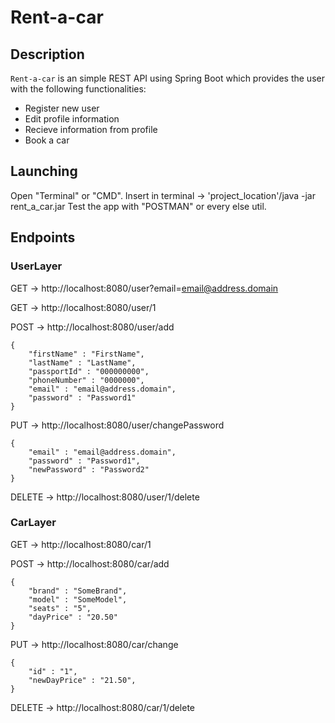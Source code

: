 # Rent-a-car

## Description

`Rent-a-car` is an simple REST API using Spring Boot which provides the user with the following functionalities:
* Register new user
* Edit profile information
* Recieve information from profile
* Book a car
  
## Launching

Open "Terminal" or "CMD". Insert in terminal -> 'project_location'/java -jar rent_a_car.jar Test the app with "POSTMAN" or every else util.

## Endpoints

### UserLayer

GET -> http://localhost:8080/user?email=email@address.domain

GET -> http://localhost:8080/user/1

POST -> http://localhost:8080/user/add

```
{
    "firstName" : "FirstName",
    "lastName" : "LastName",
    "passportId" : "000000000",
    "phoneNumber" : "0000000",
    "email" : "email@address.domain",
    "password" : "Password1"
}
```

PUT -> http://localhost:8080/user/changePassword

```
{
    "email" : "email@address.domain",
    "password" : "Password1",
    "newPassword" : "Password2"
}
```

DELETE -> http://localhost:8080/user/1/delete

### CarLayer

GET -> http://localhost:8080/car/1

POST -> http://localhost:8080/car/add

```
{
    "brand" : "SomeBrand",
    "model" : "SomeModel",
    "seats" : "5",
    "dayPrice" : "20.50"
}
```

PUT -> http://localhost:8080/car/change

```
{
    "id" : "1",
    "newDayPrice" : "21.50",
}
```

DELETE -> http://localhost:8080/car/1/delete
